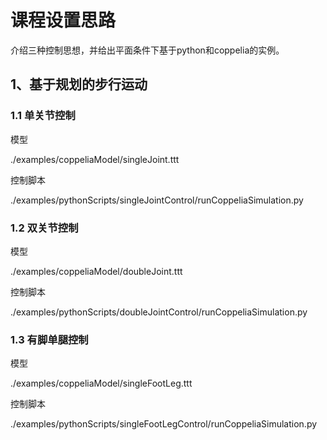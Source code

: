# 课程设置思路



介绍三种控制思想，并给出平面条件下基于python和coppelia的实例。



## 1、基于规划的步行运动



### 1.1 单关节控制

模型

./examples/coppeliaModel/singleJoint.ttt

控制脚本

./examples/pythonScripts/singleJointControl/runCoppeliaSimulation.py



### 1.2 双关节控制

模型

./examples/coppeliaModel/doubleJoint.ttt

控制脚本

./examples/pythonScripts/doubleJointControl/runCoppeliaSimulation.py



### 1.3 有脚单腿控制

模型

./examples/coppeliaModel/singleFootLeg.ttt

控制脚本

./examples/pythonScripts/singleFootLegControl/runCoppeliaSimulation.py







